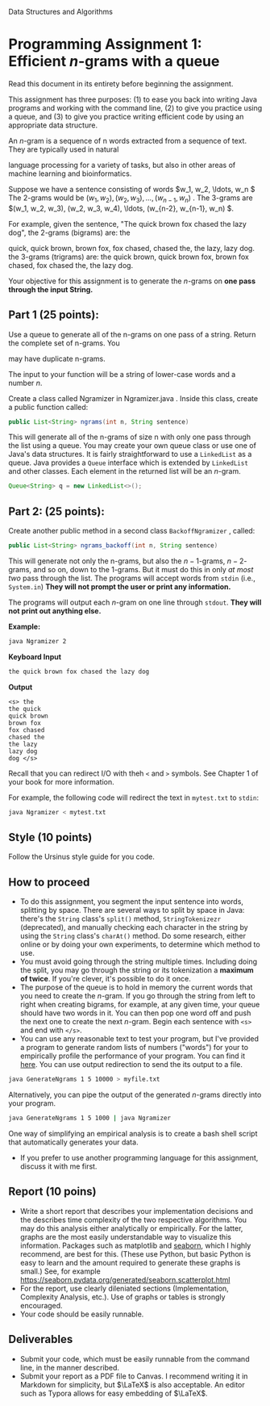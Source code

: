 Data Structures and Algorithms

# Programming Assignment 1: Efficient $n$-grams with a queue

Read this document in its entirety before beginning the assignment.



This assignment has three purposes: (1) to ease you back into writing Java programs and working with the command line, (2) to give you practice using a queue, and (3) to give you practice writing efficient code by using an appropriate data structure.

An $n$-gram is a sequence of n words extracted from a sequence of text. They are typically used in natural

language processing for a variety of tasks, but also in other areas of machine learning and bioinformatics.



Suppose we have a sentence consisting of words $w_1, w_2, \ldots, w_n $ The 2-grams would be $(w_1, w_2), (w_2, w_3), \ldots, (w_{n-1}, w_n)$ .  The 3-grams are $(w_1, w_2, w_3), (w_2, w_3, w_4), \ldots, (w_{n-2}, w_{n-1}, w_n) $.

For example, given the sentence, "The quick brown fox chased the lazy dog", the 2-grams (bigrams) are: the

quick, quick brown, brown fox, fox chased, chased the, the lazy, lazy dog. the 3-grams (trigrams) are: the quick brown, quick brown fox, brown fox chased, fox chased the, the lazy dog.

Your objective for this assignment is to generate the $n$-grams on **one pass through the input String.**

## Part 1 (25 points):

Use a queue to generate all of the n-grams on one pass of a string. Return the complete set of n-grams. You

may have duplicate n-grams.

The input to your function will be a string of lower-case words and a number $n$.

Create a class called Ngramizer in Ngramizer.java . Inside this class, create a public function called:

```java
public List<String> ngrams(int n, String sentence)
```



This will generate all of the n-grams of size n with only one pass through the list using a queue. You may create your own queue class or use one of Java's data structures. It is fairly straightforward to use a `LinkedList` as a queue. Java provides a `Queue` interface which is extended by `LinkedList` and other classes. Each element in the returned list will be an $n$-gram.

```java
Queue<String> q = new LinkedList<>();
```



## Part 2: (25 points):

Create another public method in a second class `BackoffNgramizer` , called:

```java
public List<String> ngrams_backoff(int n, String sentence)
```



This will generate not only the n-grams, but also the $n-1$-grams, $n-2$-grams, and so on, down to the 1-grams. But it must do this in only _at most two_ pass through the list.  The programs will accept words from `stdin` (i.e., `System.in`) **They will not prompt the user or print any information.**

The programs will output each $n$-gram on one line through `stdout`. **They will not print out anything else.**

**Example:**

```bash
java Ngramizer 2
```

**Keyboard Input**

```bash
the quick brown fox chased the lazy dog
```

**Output**

```
<s> the
the quick
quick brown
brown fox
fox chased
chased the
the lazy
lazy dog
dog </s>
```



Recall that you can redirect I/O with theh `<` and `>` symbols.  See Chapter 1 of your book for more information.

For example, the following code will redirect the text in `mytest.txt` to `stdin`:

```bash
java Ngramizer < mytest.txt
```



## Style (10 points)

Follow the Ursinus style guide for you code.

## How to proceed

* To do this assignment, you segment the input sentence into words, splitting by space.  There are several ways to split by space in Java: there's the `String` class's `split()` method, `StringTokenizezr` (deprecated), and manually checking each character in the string by using the `String` class's `charAt()` method.  Do some research, either online or by doing your own experiments, to determine which method to use.
*  You must avoid going through the string multiple times.  Including doing the split, you may go through the string or its tokenization a **maximum of twice**.  If you're clever, it's possible to do it once. 
* The purpose of the queue is to hold in memory the current words that you need to create the $n$-gram.  If you go through the string from left to right when creating bigrams, for example, at any given time, your queue should have two words in it.  You can then pop one word off and push the next one to create the next $n$-gram.  Begin each sentence with `<s>` and end with `</s>`.
* You can use any reasonable text to test your program, but I've provided a program to generate random lists of numbers ("words") for your to empirically profile the performance of your program.  You can find it [here](/code/generate_ngrams).  You can use output redirection to send the its output to a file.

```bash
java GenerateNgrams 1 5 10000 > myfile.txt
```

Alternatively, you can pipe the output of the generated $n$-grams directly into your program.

```bash
java GenerateNgrams 1 5 1000 | java Ngramizer
```

One way of simplifying an empirical analysis is to create a bash shell script that automatically generates your data.

* If you prefer to use another programming language for this assignment, discuss it with me first.



## Report (10 poins)

* Write a short report that describes your implementation decisions and the describes time complexity of the two respective algorithms.  You may do this analysis either analytically or empirically.  For the latter, graphs are the most easily understandable way to visualize this information.  Packages such as matplotlib and [seaborn](https://seaborn.pydata.org/), which I highly recommend, are best for this.  (These use Python, but basic Python is easy to learn and the amount required to generate these graphs is small.)   See, for example https://seaborn.pydata.org/generated/seaborn.scatterplot.html
* For the report, use clearly dileniated sections (Implementation, Complexity Analysis, etc.). Use of graphs or tables is strongly encouraged.
* Your code should be easily runnable.



## Deliverables

* Submit your code, which must be easily runnable from the command line, in the manner described.
* Submit your report as a PDF file to Canvas.  I recommend writing it in Markdown for simplicity, but $\LaTeX$ is also acceptable.  An editor such as Typora allows for easy embedding of $\LaTeX$.


